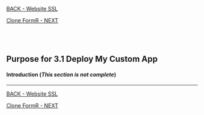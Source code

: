 <!-- ------------------------------------------------------------------------- -->

<div class="page-back">


[BACK - Website SSL](/Setup/purposes/pfr0306_Setup-Website-SSL-Ubuntu.md)
</div><div class="page-next">

[Clone FormR - NEXT](/Setup/purposes/pfr0103_Clone-FormR.md)
</div><div style="margin-top:35px">&nbsp;</div>

<!-- ------------------------------------------------------------------------- -->


## Purpose for 3.1 Deploy My Custom App

#### Introduction  (*This section is not complete*)
----



<!-- ------------------------------------------------------------------------- -->

<div class="page-back">

[BACK - Website SSL](/Setup/purposes/pfr0306_Setup-Website-SSL-Ubuntu.md)
</div><div class="page-next">

[Clone FormR - NEXT](/Setup/purposes/pfr0103_Clone-FormR.md)
</div>

<!-- ------------------------------------------------------------------------- -->